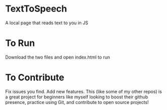 # TextToSpeech
A local page that reads text to you in JS


# To Run
Download the two files and open index.html to run

# To Contribute
Fix issues you find. Add new features. This (like some of my other repos) is a great project for beginners like myself looking to boost their github presence, practice using Git, and contribute to open source projects!
